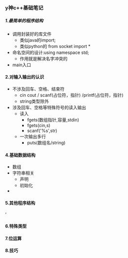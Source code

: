 ### y神c++基础笔记

##### 1.最简单的程序结构

* 调用封装好的库文件 
  * 类似java的import; 
  * 类似python的 from socket import * 
* 命名空间的设计:using namespace std; 
  * 作用就是解决名字冲突的
*  main入口

#### 2.对输入输出的认识

* 不涉及回车、空格、结束符 
  * cin cout / scanf(占位符，指针) /printf(占位符，指针)
  * string类型除外
* 涉及回车、空格等特殊符号的读入输出
  * 读入
    * fgets(数组指针,容量,stdin)
    * fgets(cin,s)
    * scanf('%s',str)
  * 一次输出多行
    * puts(数组名/string)

#### 4.基础数据结构

* 数组
* 字符串相关
  * 声明
  * 初始化
* 



#### 5.其他程序结构

‘

#### 6.特殊类型





#### 7.位运算





#### 8.技巧


